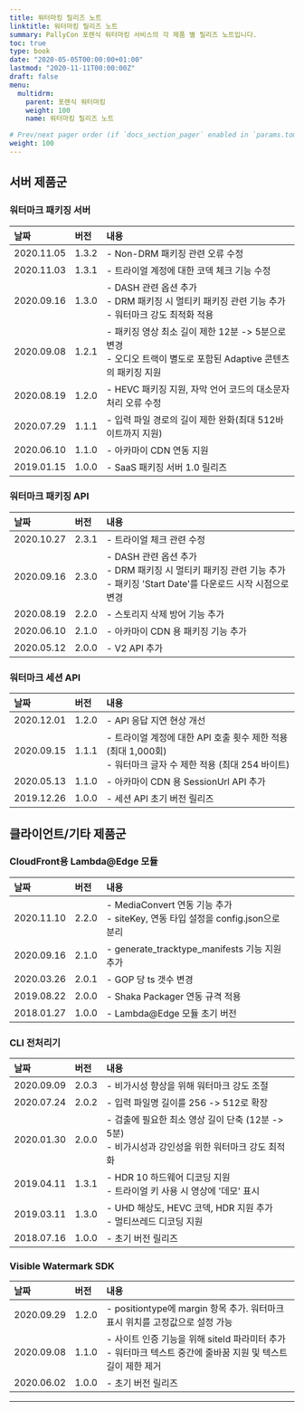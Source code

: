 ```yaml
---
title: 워터마킹 릴리즈 노트
linktitle: 워터마킹 릴리즈 노트
summary: PallyCon 포렌식 워터마킹 서비스의 각 제품 별 릴리즈 노트입니다.
toc: true
type: book
date: "2020-05-05T00:00:00+01:00"
lastmod: "2020-11-11T00:00:00Z"
draft: false
menu:
  multidrm:
    parent: 포렌식 워터마킹
    weight: 100
    name: 워터마킹 릴리즈 노트

# Prev/next pager order (if `docs_section_pager` enabled in `params.toml`)
weight: 100
---
```


## 서버 제품군

### 워터마크 패키징 서버

|날짜 |버전 |내용 |
|:---|:---|:---|
| 2020.11.05 | 1.3.2 |- Non-DRM 패키징 관련 오류 수정|
| 2020.11.03 | 1.3.1 |- 트라이얼 계정에 대한 코덱 체크 기능 수정|
| 2020.09.16 | 1.3.0 |- DASH 관련 옵션 추가<br>- DRM 패키징 시 멀티키 패키징 관련 기능 추가<br>- 워터마크 강도 최적화 적용|
| 2020.09.08 | 1.2.1 |- 패키징 영상 최소 길이 제한 12분 -> 5분으로 변경<br>- 오디오 트랙이 별도로 포함된 Adaptive 콘텐츠의 패키징 지원| 
| 2020.08.19 | 1.2.0 |- HEVC 패키징 지원, 자막 언어 코드의 대소문자 처리 오류 수정|
| 2020.07.29 | 1.1.1 |- 입력 파일 경로의 길이 제한 완화(최대 512바이트까지 지원)
| 2020.06.10 | 1.1.0 |- 아카마이 CDN 연동 지원|
| 2019.01.15 | 1.0.0 |- SaaS 패키징 서버 1.0 릴리즈| 

### 워터마크 패키징 API

|날짜 |버전 |내용 |
|:---|:---|:---|
| 2020.10.27 | 2.3.1 |- 트라이얼 체크 관련 수정 |
| 2020.09.16 | 2.3.0 |- DASH 관련 옵션 추가<br>- DRM 패키징 시 멀티키 패키징 관련 기능 추가<br>- 패키징 'Start Date'를 다운로드 시작 시점으로 변경  |
| 2020.08.19 | 2.2.0 |- 스토리지 삭제 방어 기능 추가|
| 2020.06.10 | 2.1.0 |- 아카마이 CDN 용 패키징 기능 추가|
| 2020.05.12 | 2.0.0 |- V2 API 추가 |

### 워터마크 세션 API

|날짜 |버전 |내용 |
|:---|:---|:---|
| 2020.12.01 | 1.2.0 |- API 응답 지연 현상 개선 |
| 2020.09.15 | 1.1.1 |- 트라이얼 계정에 대한 API 호출 횟수 제한 적용 (최대 1,000회)<br>- 워터마크 글자 수 제한 적용 (최대 254 바이트) |
| 2020.05.13 | 1.1.0 |- 아카마이 CDN 용 SessionUrl API 추가 |
| 2019.12.26 | 1.0.0 |- 세션 API 초기 버전 릴리즈 |

## 클라이언트/기타 제품군

### CloudFront용 Lambda@Edge 모듈 

|날짜 |버전 |내용 |
|:---|:---|:---|
| 2020.11.10 | 2.2.0 |- MediaConvert 연동 기능 추가<br>- siteKey, 연동 타입 설정을 config.json으로 분리 |
| 2020.09.16 | 2.1.0 |- generate_tracktype_manifests 기능 지원 추가 |
| 2020.03.26 | 2.0.1 |- GOP 당 ts 갯수 변경 |
| 2019.08.22 | 2.0.0 |- Shaka Packager 연동 규격 적용 |
| 2018.01.27 | 1.0.0 |- Lambda@Edge 모듈 초기 버전 |

### CLI 전처리기

|날짜 |버전 |내용 |
|:---|:---|:---|
| 2020.09.09 | 2.0.3 |- 비가시성 향상을 위해 워터마크 강도 조절|
| 2020.07.24 | 2.0.2 |- 입력 파일명 길이를 256 -> 512로 확장 |
| 2020.01.30 | 2.0.0 |- 검출에 필요한 최소 영상 길이 단축 (12분 -> 5분)<br>- 비가시성과 강인성을 위한 워터마크 강도 최적화|
| 2019.04.11 | 1.3.1 |- HDR 10 하드웨어 디코딩 지원<br>- 트라이얼 키 사용 시 영상에 '데모' 표시 |
| 2019.03.11 | 1.3.0 |- UHD 해상도, HEVC 코덱, HDR 지원 추가<br>- 멀티쓰레드 디코딩 지원 |
| 2018.07.16 | 1.0.0 |- 초기 버전 릴리즈 |

### Visible Watermark SDK

|날짜 |버전 |내용 |
|:---|:---|:---|
| 2020.09.29 | 1.2.0 |- positiontype에 margin 항목 추가. 워터마크 표시 위치를 고정값으로 설정 가능|
| 2020.09.08 | 1.1.0 |- 사이트 인증 기능을 위해 siteId 파라미터 추가<br>- 워터마크 텍스트 중간에 줄바꿈 지원 및 텍스트 길이 제한 제거 |
| 2020.06.02 | 1.0.0 |- 초기 버전 릴리즈|

***
